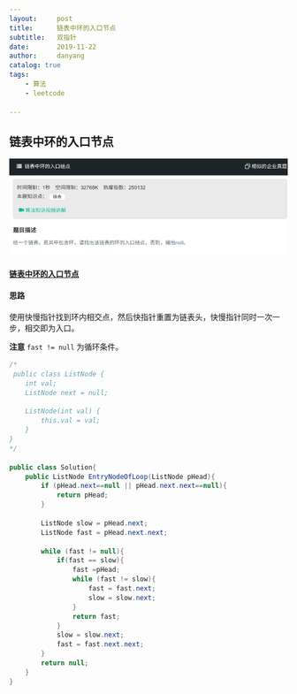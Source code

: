 ```yaml
---
layout:     post
title:      链表中环的入口节点
subtitle:   双指针
date:       2019-11-22
author:     danyang
catalog: true
tags:
    - 算法
    - leetcode

---
```


## 链表中环的入口节点

![](../img/链表中环的入口节点.png)

#### [链表中环的入口节点](https://www.nowcoder.com/practice/253d2c59ec3e4bc68da16833f79a38e4?tpId=13&tqId=11208&tPage=3&rp=1&ru=%2Fta%2Fcoding-interviews&qru=%2Fta%2Fcoding-interviews%2Fquestion-ranking)

#### 思路

使用快慢指针找到环内相交点，然后快指针重置为链表头，快慢指针同时一次一步，相交即为入口。

**注意** `fast != null` 为循环条件。

```java
/*
 public class ListNode {
    int val;
    ListNode next = null;

    ListNode(int val) {
        this.val = val;
    }
}
*/

public class Solution{
    public ListNode EntryNodeOfLoop(ListNode pHead){
        if (pHead.next==null || pHead.next.next==null){
            return pHead;
        }
        
        ListNode slow = pHead.next;
        ListNode fast = pHead.next.next;
        
        while (fast != null){
            if(fast == slow){
                fast =pHead;
                while (fast != slow){
                    fast = fast.next;
                    slow = slow.next;
                }
                return fast;
            }
            slow = slow.next;
            fast = fast.next.next;
        }
        return null;
    }
}
```

